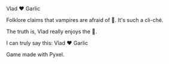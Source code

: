 Vlad ❤️ Garlic

Folklore claims that vampires are afraid of 🧄.
It's such a cli-ché.

The truth is, Vlad really enjoys the 🧄. 

I can truly say this: Vlad ❤️ Garlic

Game made with Pyxel.